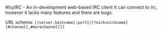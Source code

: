 #IcyIRC - An in-development web-based IRC client
It can connect to irc, however it lacks many features and there are bugs.

URL schema: `[/server.hostname[:port]/[?nick=nickname][#channel[,#morechannel]]]`